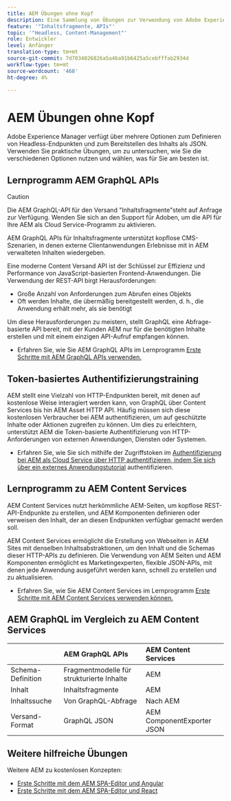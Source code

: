 ```yaml
---
title: AEM Übungen ohne Kopf
description: Eine Sammlung von Übungen zur Verwendung von Adobe Experience Manager als Headless-CMS.
feature: '"Inhaltsfragmente, APIs"'
topic: '"Headless, Content-Management"'
role: Entwickler
level: Anfänger
translation-type: tm+mt
source-git-commit: 7d7034026826a5a46a91b6425a5cebfffab2934d
workflow-type: tm+mt
source-wordcount: '468'
ht-degree: 4%

---
```



# AEM Übungen ohne Kopf

Adobe Experience Manager verfügt über mehrere Optionen zum Definieren von Headless-Endpunkten und zum Bereitstellen des Inhalts als JSON. Verwenden Sie praktische Übungen, um zu untersuchen, wie Sie die verschiedenen Optionen nutzen und wählen, was für Sie am besten ist.

## Lernprogramm AEM GraphQL APIs

>[!CAUTION]
>
> Die AEM GraphQL-API für den Versand &quot;Inhaltsfragmente&quot;steht auf Anfrage zur Verfügung.
> Wenden Sie sich an den Support für Adoben, um die API für Ihre AEM als Cloud Service-Programm zu aktivieren.

AEM GraphQL APIs für Inhaltsfragmente
unterstützt kopflose CMS-Szenarien, in denen externe Clientanwendungen Erlebnisse mit in AEM verwalteten Inhalten wiedergeben.

Eine moderne Content Versand API ist der Schlüssel zur Effizienz und Performance von JavaScript-basierten Frontend-Anwendungen. Die Verwendung der REST-API birgt Herausforderungen:

* Große Anzahl von Anforderungen zum Abrufen eines Objekts
* Oft werden Inhalte, die übermäßig bereitgestellt werden, d. h., die Anwendung erhält mehr, als sie benötigt

Um diese Herausforderungen zu meistern, stellt GraphQL eine Abfrage-basierte API bereit, mit der Kunden AEM nur für die benötigten Inhalte erstellen und mit einem einzigen API-Aufruf empfangen können.

* Erfahren Sie, wie Sie AEM GraphQL APIs im Lernprogramm [Erste Schritte mit AEM GraphQL APIs verwenden.](./graphql/overview.md)

## Token-basiertes Authentifizierungstraining

AEM stellt eine Vielzahl von HTTP-Endpunkten bereit, mit denen auf kostenlose Weise interagiert werden kann, von GraphQL über Content Services bis hin AEM Asset HTTP API. Häufig müssen sich diese kostenlosen Verbraucher bei AEM authentifizieren, um auf geschützte Inhalte oder Aktionen zugreifen zu können. Um dies zu erleichtern, unterstützt AEM die Token-basierte Authentifizierung von HTTP-Anforderungen von externen Anwendungen, Diensten oder Systemen.

* Erfahren Sie, wie Sie sich mithilfe der Zugriffstoken im [Authentifizierung bei AEM als Cloud Service über HTTP authentifizieren, indem Sie sich über ein externes Anwendungstutorial](./authentication/overview.md) authentifizieren.

## Lernprogramm zu AEM Content Services

AEM Content Services nutzt herkömmliche AEM-Seiten, um kopflose REST-API-Endpunkte zu erstellen, und AEM Komponenten definieren oder verweisen den Inhalt, der an diesen Endpunkten verfügbar gemacht werden soll.

AEM Content Services ermöglicht die Erstellung von Webseiten in AEM Sites mit denselben Inhaltsabstraktionen, um den Inhalt und die Schemas dieser HTTP-APIs zu definieren. Die Verwendung von AEM Seiten und AEM Komponenten ermöglicht es Marketingexperten, flexible JSON-APIs, mit denen jede Anwendung ausgeführt werden kann, schnell zu erstellen und zu aktualisieren.

* Erfahren Sie, wie Sie AEM Content Services im Lernprogramm [Erste Schritte mit AEM Content Services verwenden können.](./content-services/overview.md)

## AEM GraphQL im Vergleich zu AEM Content Services

|  | AEM GraphQL APIs | AEM Content Services |
|--------------------------------|:-----------------|:---------------------|
| Schema-Definition | Fragmentmodelle für strukturierte Inhalte | AEM |
| Inhalt | Inhaltsfragmente | AEM |
| Inhaltssuche | Von GraphQL-Abfrage | Nach AEM |
| Versand-Format | GraphQL JSON | AEM ComponentExporter JSON |

## Weitere hilfreiche Übungen

Weitere AEM zu kostenlosen Konzepten:

* [Erste Schritte mit dem AEM SPA-Editor und Angular](https://experienceleague.adobe.com/docs/experience-manager-learn/spa-angular-tutorial/overview.html)
* [Erste Schritte mit dem AEM SPA-Editor und React](https://experienceleague.adobe.com/docs/experience-manager-learn/spa-react-tutorial/overview.html)